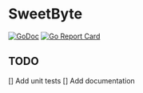 # SweetByte

[![GoDoc](https://godoc.org/github.com/hambosto/sweetbyte?status.svg)](https://godoc.org/github.com/hambosto/sweetbyte)
[![Go Report Card](https://goreportcard.com/badge/github.com/hambosto/sweetbyte)](https://goreportcard.com/report/github.com/hambosto/sweetbyte)

## TODO
[] Add unit tests
[] Add documentation